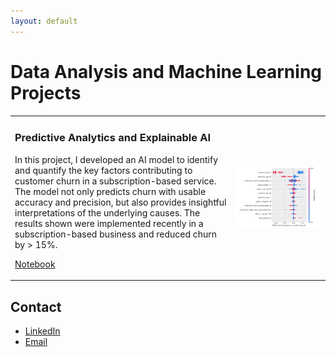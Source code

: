 ```yaml
---
layout: default
---
```


# Data Analysis and Machine Learning Projects

<table>
  <tr>
    <td style="width: 70%;">
      <h3>Predictive Analytics and Explainable AI</h3>
      <p>In this project, I developed an AI model to identify and quantify the key factors contributing to customer churn in a subscription-based service. The model not only predicts churn with usable accuracy and precision, but also provides insightful interpretations of the underlying causes. The results shown were implemented recently in a subscription-based business and reduced churn by > 15%.</p>
      <p><a href="https://github.com/davidelgas/DataSciencePortfolio/tree/main/Predictive_Modeling_with_sklearn/notebooks">Notebook</a></p>
    </td>
    <td style="width: 30%;">
      <img src="https://github.com/davidelgas/davidelgas.github.io/blob/main/images/shapley.png" alt="Predictive Analytics" width="100%" />
    </td>
  </tr>
  <!-- Add more projects as needed -->
</table>

## Contact
- [LinkedIn](https://www.linkedin.com/in/davidelgas/)
- [Email](mailto:davidelgas@hotmail.com)
